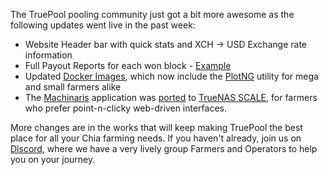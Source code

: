 
The TruePool pooling community just got a bit more awesome as the following updates went live in the past week:

- Website Header bar with quick stats and XCH -> USD Exchange rate information
- Full Payout Reports for each won block - [Example](https://truepool.io/payout/8)
- Updated [Docker Images](https://truepool.io/kb/truepool-docker-image), which now include the [PlotNG](https://github.com/maded2/plotng) utility for mega and small farmers alike
- The [Machinaris](https://www.machinaris.app/) application was [ported](https://github.com/truenas/charts/pull/109) to [TrueNAS SCALE](https://www.truenas.com/truenas-scale/), for farmers who prefer point-n-clicky web-driven interfaces.

More changes are in the works that will keep making TruePool the best place for all your Chia farming needs. If you haven't already, join us on [Discord](https://discord.com/invite/hWwAfGFyBz), where we have a very lively group Farmers and Operators to help you on your journey.


